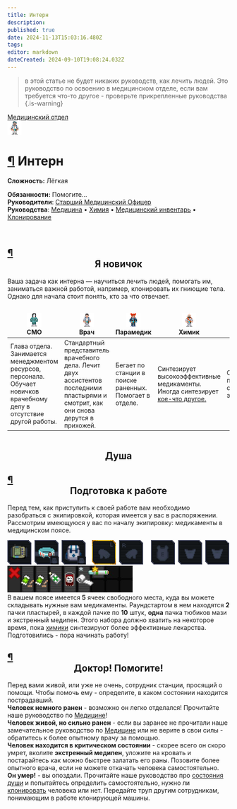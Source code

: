 ```yaml
---
title: Интерн
description: 
published: true
date: 2024-11-13T15:03:16.480Z
tags: 
editor: markdown
dateCreated: 2024-09-10T19:08:24.032Z
---
```


> в этой статье не будет никаких руководств, как лечить людей. Это руководство по освоению в медицинском отделе, если вам требуется что-то другое - проверьте прикрепленные руководства
{.is-warning}


<div style="display: flex; justify-content: center;"><div class="roles-passport med">
  <div class="title med"><a href="/roles/medicaldepartment" class="is-internal-link is-valid-page">Медицинский отдел</a></div>
  <div>
    <div><div><img src="/roles/intern.png"></div></div>
  <div><div>
    <h1 id="интерн" class="toc-header"><a class="toc-anchor" href="#интерн">¶</a> Интерн</h1>
    <p><strong>Сложность:</strong> Лёгкая</p>
    <strong>Обязанности:</strong> Помогите...<br>
    <b>Руководители</b>: <a href="/roles/chiefmedicalofficer" title="Старший Медицинский Офицер" class="is-internal-link is-valid-page">Старший Медицинский Офицер</a><br>
    <b>Руководства</b>: <a href="/guides/medicine" title="Медицина" class="is-internal-link is-valid-page">Медицина</a> • <a href="/guides/chemistry" title="Химия" class="is-internal-link is-valid-page">Химия</a> • <a href="/guides/medicalequipment" title="Медицинский инвентарь" class="is-internal-link is-valid-page">Медицинский инвентарь</a> • <a href="/guides/cloning"> Клонирование</a>
  </div></div>
  </div>
</div>
</div>
<p>
</p>
<div class="medbay-welcome" style="display: none;">
  <div class="floatright">
    <a href="/roles/chiefmedicalofficer" class="image is-internal-link is-valid-page" title="128">
      <img alt="chiefmedicalofficer.png" src="/roles/chiefmedicalofficer.png" decoding="async" width="192" height="192" data-file-width="114" data-file-height="192">
    </a>
  </div>
  <div style="display: flex; flex-flow: row wrap; border: 1px solid #111010; border-radius: 10px; background-color: #111010; padding: 30px; color: #BB9C31; font-size: 16pt; justify-content: center; align-items: center;">
    СМО говорит:
    <p>"Добро пожаловать. Добро пожаловать в Медбей. Сами вы его выбрали или его выбрали за вас, это лучший отдел из имеющихся. Я горжусь тем, что работаю тут. Итак, собираетесь ли вы остаться здесь, или же вас ждут неизвестные дали, добро пожаловать в Медицинский Отдел. Здесь умирают люди и это ваши проблемы."<br></p>
  </div>
</div><br>
<noinclude><p></p>
<h2 id="я-новичок" class="toc-header"><a class="toc-anchor" href="#я-новичок">¶</a> <center>Я новичок</center></h2><p>
Ваша задача как интерна — научиться лечить людей, помогать им, заниматься важной работой, например, клонировать их гниющие тела. Однако для начала стоит понять, кто за что отвечает.<p>
<div><center style="overflow-x: auto">
  <table class="medical-table">
    <thead>
      <tr style="font-weight:bold; text-align:center;">
        <td><a href="/roles/chiefmedicalofficer"title="СМО"><img src="/roles/chiefmedicalofficer.png" class="role-icon" alt="СМО"></a><br>СМО</td>
        <td><a href="/roles/doctor" title="Врач"><img src="/roles/doctor.png" class="role-icon" alt="Врач"></a><br>Врач</td>
        <td><a href="/roles/paramedic" title="парамедик" ><img src="/roles/paramedic.png" class="role-icon" alt="Парамедик"></a><br>Парамедик</td>
        <td><a href="/roles/chemist" title="Химик" ><img src="/roles/chemist.png" class="role-icon" alt="Химик"></a><br>Химик</td>
        <td><a href="/roles/psychologist" title="Психолог" ><img src="/roles/psyschologistmeow.png" class="role-icon" alt="Психолог"></a><br>Психолог</td>
        <td><a class="mw-selflink selflink"><img src="/roles/intern.png" class="role-icon" alt="Интерн"></a><br>Интерн</td>
      </tr>
 </thead>
      <tr>
        <td>Глава отдела. Занимается менеджментом ресурсов, персонала. Обучает новичков врачебному делу в отсутствие другой работы.</td>
        <td>Стандартный представитель врачебного дела. Лечит двух ассистентов последними пластырями и смотрит, как они снова дерутся в прихожей.</td>
        <td>Бегает по станции в поиске раненных. Помогает в отделе.</td>
        <td>Синтезирует высокоэффективные медикаменты. Иногда синтезирует <a href="/guides/chemistry" title="Химия">кое-что другое.</a></td>
        <td>Следит за психическим состоянием экипажа.</td>
        <td>Самый младший персонал отдела. Избивают раненных аптечками в попытках вылечить раны.</td>
      </tr>
    </tbody>
  </table>
</center>
</div>

## <center>Душа</center>

<p></p>
<h2 id="подготовка-к-работе" class="toc-header"><a class="toc-anchor" href="#подготовка-к-работе">¶</a> <center>Подготовка к работе</center></h2>
  <p>Перед тем, как приступить к своей работе вам необходимо разобраться с экипировкой, которая имеется у вас в распоряжении. Рассмотрим имеющуюся у вас по началу экипировку: медикаменты в медицинском поясе.<br>
</p><p><img src="/roles/med/intern_hud.png" alt="intern_hud.png"><br>
<img src="/roles/med/medical_belt_ui.jpg" alt="medical_belt_ui.png"><br>
В вашем поясе имеется <b>5</b> ячеек свободного места, куда вы можете складывать нужные вам медикаменты. Раундстартом в нем находятся <b>2</b> пачки пластырей, в каждой пачке по <b>10</b> штук, <b>одна</b> пачка тюбиков мази и экстренный медипен. Этого набора должно хватить на некоторое время, пока <a href="/roles/chemist" title="Химик" class="is-internal-link is-valid-page">химики</a> синтезируют более эффективные лекарства. Подготовились - пора начинать работу!</p>
<p></p>
<h2 id="доктор-помогите" class="toc-header"><a class="toc-anchor" href="#доктор-помогите">¶</a> <center>Доктор! Помогите!</center></h2>
<p>Перед вами живой, или уже не очень, сотрудник станции, просящий о помощи. Чтобы помочь ему - определите, в каком состоянии находится пострадавший.<br>
<b>Человек немного ранен</b> - возможно он легко отделался! Прочитайте наше руководство по <a href="/guides/medicine" title="Медицина" class="is-internal-link is-valid-page">Медицине</a>!<br>
<b>Человек живой, но сильно ранен</b> - если вы заранее не прочитали наше замечательное руководство по <a href="/guides/medicine" title="Медицина" class="is-internal-link is-valid-page">Медицине</a> или не верите в свои силы - обратитесь к более опытному врачу за помощью.<br>
<b>Человек находится в критическом состоянии</b> - скорее всего он скоро умрет, вколите <b>экстренный медипен</b>, уложите на кровать и постарайтесь как можно быстрее залатать его раны. Позовите более опытного врача, если не можете откачать человека самостоятельно.<br>
<b>Он умер!</b> - вы опоздали. Прочитайте наше руководство про <a href="/guides/soul" title="Душа" class="is-internal-link is-valid-page">состояния души</a> и попытайтесь определить самостоятельно, нужно ли <a href="/guides/cloning"> клонировать</a> человека или нет. Передайте труп другим сотрудникам, понимающим в работе клонирующей машины.
</p><br>
<div class="table"></div></noinclude></div></template><template slot="comments"><div><comments></comments></div></template></page></div>
<p></p>
<div class="table"></div>
